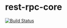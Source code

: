 # rest-rpc-core

[![Build Status](https://travis-ci.org/ThoughtWorksInc/rest-rpc-core.svg)](https://travis-ci.org/ThoughtWorksInc/rest-rpc-core)